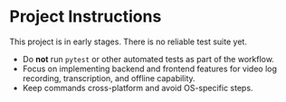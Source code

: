 # Project Instructions

This project is in early stages. There is no reliable test suite yet.

* Do **not** run `pytest` or other automated tests as part of the workflow.
* Focus on implementing backend and frontend features for video log recording, transcription, and offline capability.
* Keep commands cross-platform and avoid OS-specific steps.
